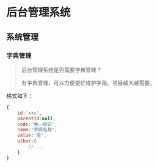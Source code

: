 # 后台管理系统

## 系统管理

### 字典管理

> 后台管理系统是否需要字典管理？
>
> 有字典管理，可以方便更好维护字段。项目越大越需要。

格式如下：

```js
{
    id:'xxx',
    parentId:null,
    code:'唯一标识',
    name:'字典名称',
    value:'值',
    other:{
        // ...
    }
}
```
